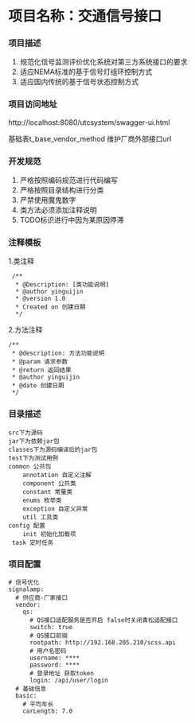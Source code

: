 # 项目名称：交通信号接口
 ### 项目描述
 1.	规范化信号监测评价优化系统对第三方系统接口的要求
 2.	适应NEMA标准的基于信号灯组环控制方式
 3.	适应国内传统的基于信号状态控制方式
 
 ### 项目访问地址
  http://localhost:8080/utcsystem/swagger-ui.html
  
  基础表t_base_vendor_method 维护厂商外部接口url
 
 ### 开发规范
 1. 严格按照编码规范进行代码编写
 2. 严格按照目录结构进行分类
 3. 严禁使用魔鬼数字
 4. 类方法必须添加注释说明
 5. TODO标识进行中因为某原因停滞
 
 ### 注释模板
 1.类注释
 
     /**
      * @Description: [类功能说明]
      * @author yinguijin
      * @version 1.0
      * Created on 创建日期
      */
 2.方法注释
 
    /**
     * @description: 方法功能说明
     * @param 请求参数
     * @return 返回结果
     * @author yinguijin
     * @date 创建日期
     */
 
 ### 目录描述    
    src下为源码  
    jar下为依赖jar包 
    classes下为源码编译后的jar包
    test下为测试用例
    common 公共包
        annotation 自定义注解
        component 公共类
        constant 常量类
        enums 枚举类
        exception 自定义异常
        util 工具类
    config 配置
        init 初始化加载项
     task 定时任务
    
 ### 项目配置
    # 信号优化
    signalamp:
      # 供应商-厂家接口
      vendor:
        qs:
          # QS接口适配服务是否开启 false时关闭青松适配接口
          switch: true
          # QS接口前缀
          rootpath: http://192.168.205.210/scss.api
          # 用户名密码
          username: ****
          password: ****
          # 登录地址 获取token
          login: /api/user/login
      # 基础信息
      basic:
        # 平均车长
        carLength: 7.0
        
